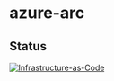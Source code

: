 # azure-arc

## Status
[![Infrastructure-as-Code](https://github.com/pvandorp/azure-arc/actions/workflows/infrastructure.yml/badge.svg)](https://github.com/pvandorp/azure-arc/actions/workflows/infrastructure.yml)
